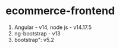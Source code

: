 # ecommerce-frontend
1. Angular - v14, node js - v14.17.5
2. ng-bootstrap - v13
3. bootstrap": v5.2
